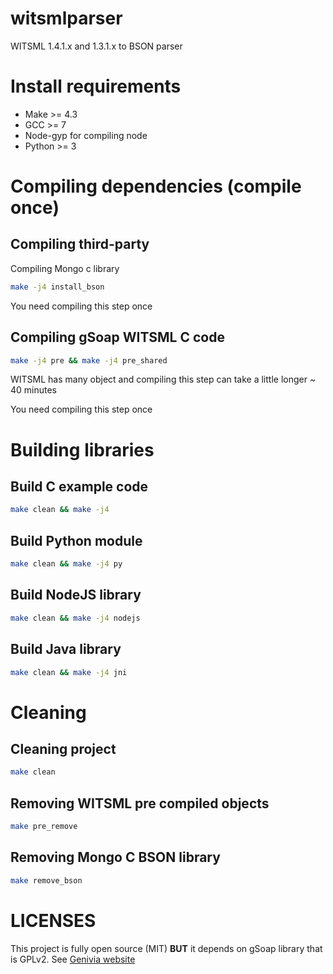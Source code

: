 # witsmlparser
WITSML 1.4.1.x and 1.3.1.x to BSON parser

# Install requirements

- Make >= 4.3
- GCC >= 7
- Node-gyp for compiling node
- Python >= 3

# Compiling dependencies (compile once)

## Compiling third-party

Compiling Mongo c library

```sh
make -j4 install_bson
```
You need compiling this step once

## Compiling gSoap WITSML C code

```sh
make -j4 pre && make -j4 pre_shared
```

WITSML has many object and compiling this step can take a little longer ~ 40 minutes

You need compiling this step once

# Building libraries

## Build C example code

```sh
make clean && make -j4
```

## Build Python module

```sh
make clean && make -j4 py
```

## Build NodeJS library

```sh
make clean && make -j4 nodejs
```

## Build Java library

```sh
make clean && make -j4 jni
```

# Cleaning

## Cleaning project

```sh
make clean
```

## Removing WITSML pre compiled objects

```sh
make pre_remove
```

## Removing Mongo C BSON library

```sh
make remove_bson
```

# LICENSES

This project is fully open source (MIT) **BUT** it depends on gSoap library that is GPLv2. See [Genivia website](https://www.genivia.com/products.html)

